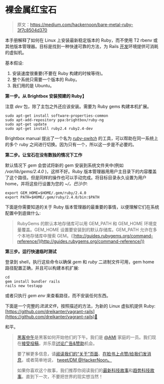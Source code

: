 # 裸金属红宝石

> 原文：<https://medium.com/hackernoon/bare-metal-ruby-3f7c8504d370>

本手册解释了如何在 Linux 上安装最新稳定版本的 Ruby，而不使用 T2 rbenv 或其他版本管理器。目标是找到一种快速可靠的方法，为 Rails [开发](https://hackernoon.com/tagged/development)环境提供可消耗的虚拟机。

基本假设:

1.  安装速度很重要(不要在 Ruby 构建的时候等待)。
2.  整个系统只需要一个版本的 Ruby。
3.  我们用的是 Ubuntu。

**第一步。从 Brightbox 安装预建的 Ruby】**

注意 *dev* 包，除了主包之外还应该安装。需要为 Ruby gems 构建本机扩展。

```
sudo apt-get install software-properties-common
sudo apt-add-repository ppa:brightbox/ruby-ng
sudo apt-get update
sudo apt-get install ruby2.4 ruby2.4-dev
```

Brightbox manual 提出了一个名为 [*ruby-switch*](https://www.brightbox.com/docs/ruby/ubuntu/#switching-the-default-ruby-version) 的工具，可以帮助在同一系统上的多个 ruby 之间进行切换。因为只有一个，所以这一步是不必要的。

**第二步。让宝石在没有数独的情况下工作**

默认情况下 *gem* 会尝试将新的 gem 安装到系统文件夹中(例如 */var/lib/gems/2.4.0* )，这样不好。Ruby 版本管理器用用户主目录下的内容覆盖了这个路径。但是同样的操作也可以手动完成。将目标目录永久设置为用户 home，并将这些行设置为您的 *~/。巴沙尔*:

```
export GEM_HOME=$HOME/.gem/ruby/2.4.0
export PATH=$HOME/.gem/ruby/2.4.0/bin:$PATH
```

下面是你需要知道的关于 Ruby 版本管理器的最重要的事情，以便理解它们在系统配置中到底做什么:

> RubyGems 的默认本地存储库可以用 GEM_PATH 和 GEM_HOME 环境变量覆盖。GEM_HOME 设置要安装到的默认存储库。GEM_PATH 允许在多个本地存储库中搜索 GEM。([http://guides.rubygems.org/command-reference/](http://guides.rubygems.org/command-reference/))

**第三步。运行快速临时测试**

登录到 shell，执行这些命令以确保 *gem* 和 *ruby* 二进制文件可用，gem home 路径配置正确，并且可以构建本机扩展:

```
cd
gem install bundler rails
rails new testapp
```

或者只执行 *gem env* 来查看路径，而不安装任何东西。

下面是一个完整的*流浪文件*，按照描述的方法，为新的 Linux 虚拟机提供 Ruby:[https://github.com/dreikanter/vagrant-rails](https://github.com/dreikanter/vagrant-rails)🍰

和平。

> [黑客中午](http://bit.ly/Hackernoon)是黑客如何开始他们的下午。我们是 [@AMI](http://bit.ly/atAMIatAMI) 家庭的一员。我们现在[接受投稿](http://bit.ly/hackernoonsubmission)，并乐意[讨论广告&赞助](mailto:partners@amipublications.com)机会。
> 
> 要了解更多信息，请[阅读我们的“关于”页面](https://goo.gl/4ofytp)、[在脸书上点赞/给我们发消息](http://bit.ly/HackernoonFB)，或者简单地说， [tweet/DM @HackerNoon。](https://goo.gl/k7XYbx)
> 
> 如果你喜欢这个故事，我们推荐你阅读我们的[最新科技故事](http://bit.ly/hackernoonlatestt)和[趋势科技故事](https://hackernoon.com/trending)。直到下一次，不要把世界的现实想当然！